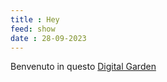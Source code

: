 ```yaml
---
title : Hey
feed: show
date : 28-09-2023
---
```


Benvenuto in questo  [Digital Garden](https://www.technologyreview.com/2020/09/03/1007716/digital-gardens-let-you-cultivate-your-own-little-bit-of-the-internet/)

